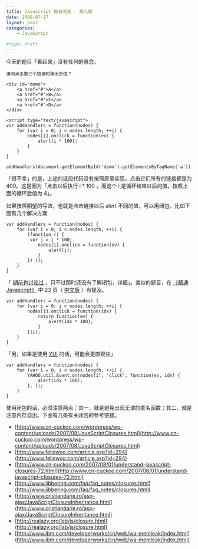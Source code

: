 ```yaml
---
title: Javascript 每日测试 - 第九期
date: 2008-07-17
layout: post
categories:
    - JavaScript

#type: draft
---
```


今天的题目「看起来」没有任何的悬念。

```
请问点击第三个链接时弹出的值？

<div id="demo">
    <a href="#">A</a>
    <a href="#">B</a>
    <a href="#">C</a>
    <a href="#">D</a>
</div>

<script type="text/javascript">
var addHandlers = function(nodes) {
    for (var i = 0; i < nodes.length; ++i) {
        nodes[i].onclick = function(ev) {
            alert(i * 100);
        }
    }
}

addHandlers(document.getElementById('demo').getElementsByTagName('a'));
```

「很不幸」的是，上述的这段代码没有按照原意实现，点击它们所有的链接都是为 400。这是因为「点击以后执行 i * 100 ，而这个 i 是循环结束以后的值，按照上面的循环后值为 4」。

如果按照期望的写法，也就是点击链接以后 alert 不同的值，可以用闭包。比如下面有几个解决方案

```
var addHandlers = function(nodes) {
    for (var i = 0; i < nodes.length; ++i) {
        (function () {
         var j = i * 100;
            nodes[i].onclick = function(ev) {
                alert(j);
            }
        }) ();
    }
}
```

「 [期前也讨论过]({{site.urls}}/posts/695/) ，只不过那时还没有了解闭包，详细」。类似的题目，在 [《精通 Javascript》]({{site.urls}}/posts/1406/) 中 23 页（ [中文版](http://realazy.org/jspro/) ）有提及。

```
var addHandlers = function(nodes) {
    for (var i = 0; i < nodes.length; ++i) {
        nodes[i].onclick = function(idx) {
            return function(ev) {
                alert(idx * 100);
            }
        }(i);
    }
}
```

「另，如果是使用  [YUI](http://developer.yahoo.com/yui/event/)  的话，可能会更直观些」

```
var addHandlers = function(nodes) {
    for (var i = 0; i < nodes.length; ++i) {
        YAHOO.util.Event.on(nodes[i], 'click', function(ev, idx) {
            alert(idx * 100);
        }, i);
    }
}
```

使用闭包的话，必须注意两点：其一，就是避免出现无谓的匿名函数；其二，就是注意内存溢出。下面有几条有关闭包的参考链接。

*  [http://www.cn-cuckoo.com/wordpress/wp-content/uploads/2007/08/JavaScriptClosures.html](http://www.cn-cuckoo.com/wordpress/wp-content/uploads/2007/08/JavaScriptClosures.html)
*  [http://www.felixwoo.com/article.asp?id=294](http://www.felixwoo.com/article.asp?id=294)
*  [http://www.cn-cuckoo.com/2007/08/01/understand-javascript-closures-72.html](http://www.cn-cuckoo.com/2007/08/01/understand-javascript-closures-72.html)
*  [http://www.jibbering.com/faq/faq_notes/closures.html](http://www.jibbering.com/faq/faq_notes/closures.html)
*  [http://www.cristiandarie.ro/asp-ajax/JavaScriptClosureInheritance.html](http://www.cristiandarie.ro/asp-ajax/JavaScriptClosureInheritance.html)
*  [http://realazy.org/lab/js/closure.html](http://realazy.org/lab/js/closure.html)
*  [http://www.ibm.com/developerworks/cn/web/wa-memleak/index.html](http://www.ibm.com/developerworks/cn/web/wa-memleak/index.html)
